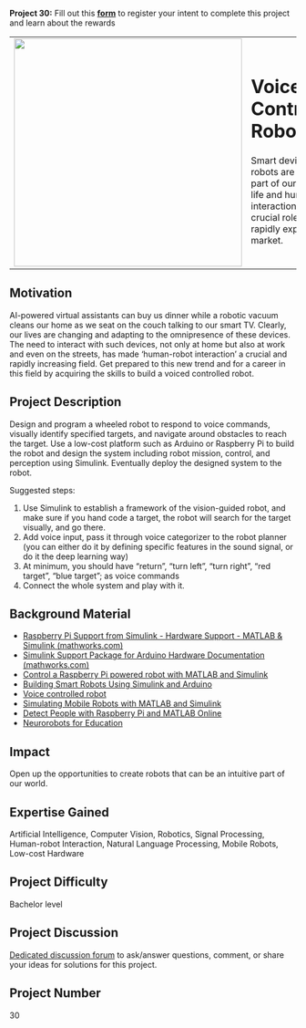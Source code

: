 **Project 30:** Fill out this <strong>[form](https://forms.office.com/Pages/ResponsePage.aspx?id=ETrdmUhDaESb3eUHKx3B5lOTzSa_A6lPqq2LJKzvpM5UMTBZRkc4UTRETjFERVRDWllQRE40OUFSQS4u)</strong> to  register your intent to complete this project and learn about the rewards

<table>
<td><img src="https://gist.githubusercontent.com/robertogl/e0115dc303472a9cfd52bbbc8edb7665/raw/9d08368ee566e9c9d80087616e2710dd744502b6/raspbpi.png"  width=400 /></td>
<td><p><h1>Voice Controlled Robot</h1></p>
<p>Smart devices and robots are nowadays part of our everyday life and human-robot interaction plays a crucial role in this rapidly expanding market.</p>
</table>

## Motivation

AI-powered virtual assistants can buy us dinner while a robotic vacuum cleans our home as we seat on the couch talking to our smart TV.
Clearly, our lives are changing and adapting to the omnipresence of these devices. 
The need to interact with such devices, not only at home but also at work and even on the streets, has made ‘human-robot interaction’ a crucial and rapidly increasing field. 
Get prepared to this new trend and for a career in this field by acquiring the skills to build a voiced controlled robot.


## Project Description

Design and program a wheeled robot to respond to voice commands, visually identify specified targets, and navigate around obstacles to reach the target.
Use a low-cost platform such as Arduino or Raspberry Pi to build the robot and design the system including robot mission, control, and perception using Simulink.
Eventually deploy the designed system to the robot.

Suggested steps:

1.	Use Simulink to establish a framework of the vision-guided robot, and make sure if you hand code a target, the robot will search for the target visually, and go there.
2.	Add voice input, pass it through voice categorizer to the robot planner (you can either do it by defining specific features in the sound signal, or do it the deep learning way)
3.	At minimum, you should have “return”, “turn left”, “turn right”, “red target”, “blue target”; as voice commands
4.	Connect the whole system and play with it.


## Background Material

-	[Raspberry Pi Support from Simulink - Hardware Support - MATLAB & Simulink (mathworks.com)](https://www.mathworks.com/hardware-support/raspberry-pi-simulink.html#:~:text=Supported%20Hardware%20%20%20%20Raspberry%20Pi%20Model,R2016a%20-%20Current%20%203%20more%20rows)
-	[Simulink Support Package for Arduino Hardware Documentation (mathworks.com)](https://www.mathworks.com/help/supportpkg/arduino/index.html#:~:text=The%20support%20package%20includes%20a%20library%20of%20Simulink,by%20entering%20it%20in%20the%20MATLAB%20Command%20Window)
-	[Control a Raspberry Pi powered robot with MATLAB and Simulink](https://www.mathworks.com/matlabcentral/fileexchange/47376-control-a-raspberry-pi-powered-robot-with-matlab-and-simulink) 
-	[Building Smart Robots Using Simulink and Arduino](https://www.youtube.com/watch?v=lo7UK84Lto0)
-	[Voice controlled robot](https://www.mathworks.com/matlabcentral/fileexchange/57528-voice_controlled_robot)
-	[Simulating Mobile Robots with MATLAB and Simulink](https://www.youtube.com/watch?v=7p2McZCKvus)
-	[Detect People with Raspberry Pi and MATLAB Online](https://www.mathworks.com/videos/detect-people-with-raspberry-pi-and-matlab-online-1563770971238.html) 
-	[Neurorobots for Education](https://www.mathworks.com/products/connections/product_detail/backyardbrains-neurorobots.html) 

## Impact

Open up the opportunities to create robots that can be an intuitive part of our world.

## Expertise Gained

Artificial Intelligence, Computer Vision, Robotics, Signal Processing, Human-robot Interaction, Natural Language Processing, Mobile Robots, Low-cost Hardware

## Project Difficulty

Bachelor level

## Project Discussion

[Dedicated discussion forum](https://github.com/mathworks/MathWorks-Excellence-in-Innovation/discussions/7) to ask/answer questions, comment, or share your ideas for solutions for this project.

## Project Number

30

